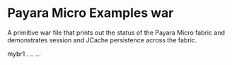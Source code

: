 # Payara Micro Examples war

A primitive war file that prints out the status of the Payara Micro fabric and demonstrates session and JCache persistence across the fabric.

mybr1
.
..
...